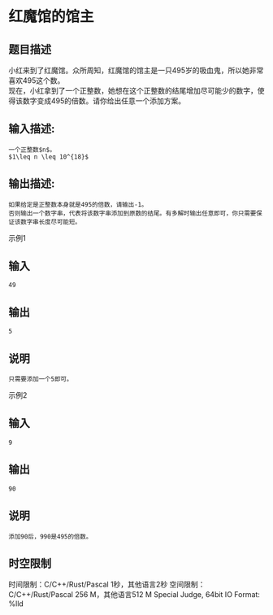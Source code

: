 # 红魔馆的馆主

## 题目描述

小红来到了红魔馆。众所周知，红魔馆的馆主是一只495岁的吸血鬼，所以她非常喜欢495这个数。  
现在，小红拿到了一个正整数，她想在这个正整数的结尾增加尽可能少的数字，使得该数字变成495的倍数。请你给出任意一个添加方案。

## 输入描述:
    
    
    一个正整数$n$。  
    $1\leq n \leq 10^{18}$  
    

## 输出描述:
    
    
    如果给定是正整数本身就是495的倍数，请输出-1。  
    否则输出一个数字串，代表将该数字串添加到原数的结尾。有多解时输出任意即可，你只需要保证该数字串长度尽可能短。

示例1 

## 输入
    
    
    49

## 输出
    
    
    5

## 说明
    
    
    只需要添加一个5即可。

示例2 

## 输入
    
    
    9

## 输出
    
    
    90

## 说明
    
    
    添加90后，990是495的倍数。


## 时空限制

时间限制：C/C++/Rust/Pascal 1秒，其他语言2秒
空间限制：C/C++/Rust/Pascal 256 M，其他语言512 M
Special Judge, 64bit IO Format: %lld